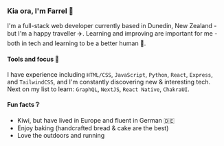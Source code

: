 ### Kia ora, I'm Farrel 👋

I'm a full-stack web developer currently based in Dunedin, New Zealand - but I'm a happy traveller ✈️.
Learning and improving are important for me - both in tech and learning to be a better human 💭.

#### Tools and focus 🧰

I have experience including `HTML/CSS`, `JavaScript`, `Python`, `React`, `Express`, and `TailwindCSS`, and I'm constantly discovering new & interesting tech.  
Next on my list to learn: `GraphQL`, `NextJS`, `React Native`, `ChakraUI`.  

#### Fun facts ❔

- Kiwi, but have lived in Europe and fluent in German 🇩🇪
- Enjoy baking (handcrafted bread & cake are the best)
- Love the outdoors and running
